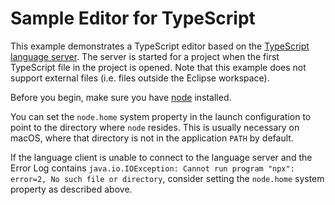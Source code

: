 Sample Editor for TypeScript
============================

This example demonstrates a TypeScript editor based on the [TypeScript language server][1].
The server is started for a project when the first TypeScript file in the project
is opened. Note that this example does not support external files (i.e. files
outside the Eclipse workspace).

Before you begin, make sure you have [node][2] installed.

You can set the `node.home` system property in the launch configuration
to point to the directory where `node` resides. This is usually necessary on macOS,
where that directory is not in the application `PATH` by default.

If the language client is unable to connect to the language server and the Error Log contains
`java.io.IOException: Cannot run program "npx": error=2, No such file or directory`,
consider setting the `node.home` system property as described above.

[1]: https://github.com/typescript-language-server/typescript-language-server
[2]: https://nodejs.org

